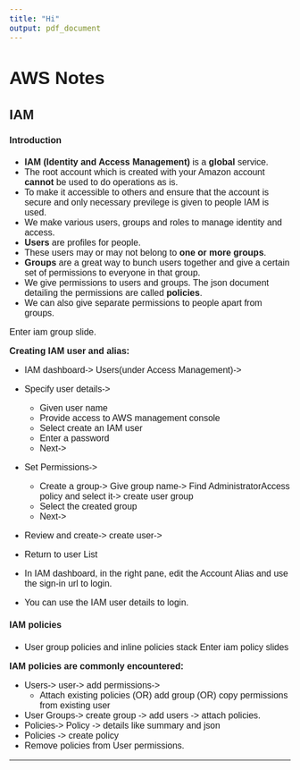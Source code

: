 ```yaml
---
title: "Hi"
output: pdf_document
---
```


<link rel="preconnect" href="https://fonts.googleapis.com">
<link rel="preconnect" href="https://fonts.gstatic.com" crossorigin>
<link href="https://fonts.googleapis.com/css2?family=Work+Sans:wght@500&display=swap" rel="stylesheet">

<style>
div {
    font-family: 'Work Sans', sans-serif;font-size: 16px;
}
</style>
<div>

# AWS Notes
## IAM
#### **Introduction**
* **IAM (Identity and Access Management)** is a **global** service.
* The root account which is created with your Amazon account **cannot** be used to do operations as is. 
* To make it accessible to others and ensure that the account is secure and only necessary previlege is given to people IAM is used.
* We make various users, groups and roles to manage identity and access.
* **Users** are profiles for people.
* These users may or may not belong to **one or more groups**.
* **Groups** are a great way to bunch users together and give a certain set of permissions to everyone in that group.
* We give permissions to users and groups. The json document detailing the permissions are called **policies**.
* We can also give separate permissions to people apart from groups.

Enter iam group slide.

**Creating IAM user and alias:**
* IAM dashboard-> Users(under Access Management)-> 
* Specify user details->
    * Given user name
    * Provide access to AWS management console
    * Select create an IAM user
    * Enter a password
    * Next->
* Set Permissions->
    * Create a group-> Give group name-> Find AdministratorAccess policy and select it-> create user group
    * Select the created group
    * Next->
* Review and create-> create user->
* Return to user List

* In IAM dashboard, in the right pane, edit the Account Alias and use the sign-in url to login.
* You can use the IAM user details to login.

#### **IAM policies**

* User group policies and inline policies stack
Enter iam policy slides

**IAM policies are commonly encountered:**
* Users-> user-> add permissions->
  * Attach existing policies (OR) add group (OR) copy permissions from existing user
* User Groups-> create group -> add users -> attach policies.
* Policies-> Policy -> details like summary and json
* Policies -> create policy
* Remove policies from User permissions.
---  

</div>